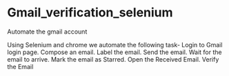 # Gmail_verification_selenium
Automate the gmail account

Using Selenium and chrome  we automate the following task-
Login to Gmail login page.
Compose an email.
Label the email.
Send the email.
Wait for the email to arrive.
Mark the email as Starred.
Open the Received Email.
Verify the Email
